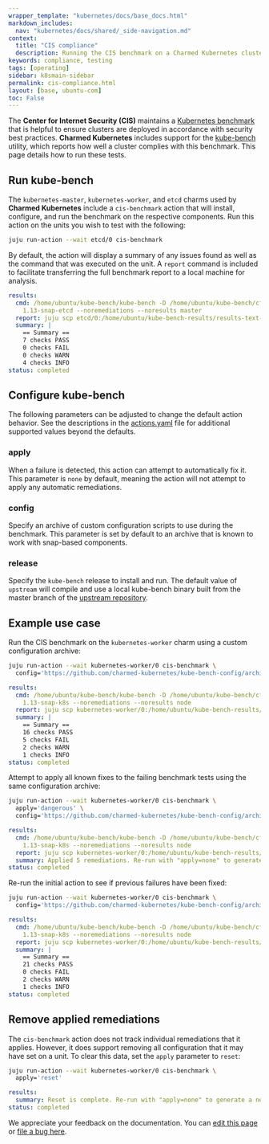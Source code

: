 ```yaml
---
wrapper_template: "kubernetes/docs/base_docs.html"
markdown_includes:
  nav: "kubernetes/docs/shared/_side-navigation.md"
context:
  title: "CIS compliance"
  description: Running the CIS benchmark on a Charmed Kubernetes cluster
keywords: compliance, testing
tags: [operating]
sidebar: k8smain-sidebar
permalink: cis-compliance.html
layout: [base, ubuntu-com]
toc: False
---
```


The **Center for Internet Security (CIS)** maintains a
[Kubernetes benchmark][cis-benchmark] that is helpful to ensure clusters are
deployed in accordance with security best practices. **Charmed Kubernetes**
includes support for the [kube-bench][] utility, which reports how well a
cluster complies with this benchmark. This page details how to run these
tests.

## Run kube-bench

The `kubernetes-master`, `kubernetes-worker`, and `etcd` charms used by
**Charmed Kubernetes** include a `cis-benchmark` action that will install,
configure, and run the benchmark on the respective components. Run this
action on the units you wish to test with the following:

```bash
juju run-action --wait etcd/0 cis-benchmark
```

By default, the action will display a summary of any issues found as well as
the command that was executed on the unit. A `report` command is included
to facilitate transferring the full benchmark report to a local machine for
analysis.

```yaml
results:
  cmd: /home/ubuntu/kube-bench/kube-bench -D /home/ubuntu/kube-bench/cfg --version
    1.13-snap-etcd --noremediations --noresults master
  report: juju scp etcd/0:/home/ubuntu/kube-bench-results/results-text-49681_7h .
  summary: |
    == Summary ==
    7 checks PASS
    0 checks FAIL
    0 checks WARN
    4 checks INFO
status: completed
```

## Configure kube-bench

The following parameters can be adjusted to change the default action behavior.
See the descriptions in the [actions.yaml][layer-cis-benchmark-config] file for
additional supported values beyond the defaults.

### apply

When a failure is detected, this action can attempt to automatically fix it.
This parameter is `none` by default, meaning the action will not attempt to
apply any automatic remediations.

### config

Specify an archive of custom configuration scripts to use during the benchmark.
This parameter is set by default to an archive that is known to work with
snap-based components.

### release

Specify the `kube-bench` release to install and run. The default value of
`upstream` will compile and use a local kube-bench binary built from the master
branch of the [upstream repository][kube-bench].

## Example use case

Run the CIS benchmark on the `kubernetes-worker` charm using a custom
configuration archive:

```bash
juju run-action --wait kubernetes-worker/0 cis-benchmark \
  config='https://github.com/charmed-kubernetes/kube-bench-config/archive/master.zip'
```

```yaml
results:
  cmd: /home/ubuntu/kube-bench/kube-bench -D /home/ubuntu/kube-bench/cfg --version
    1.13-snap-k8s --noremediations --noresults node
  report: juju scp kubernetes-worker/0:/home/ubuntu/kube-bench-results/results-text-8c71ktcn .
  summary: |
    == Summary ==
    16 checks PASS
    5 checks FAIL
    2 checks WARN
    1 checks INFO
status: completed
```

Attempt to apply all known fixes to the failing benchmark tests using the same
configuration archive:

```bash
juju run-action --wait kubernetes-worker/0 cis-benchmark \
  apply='dangerous' \
  config='https://github.com/charmed-kubernetes/kube-bench-config/archive/master.zip'
```

```yaml
results:
  cmd: /home/ubuntu/kube-bench/kube-bench -D /home/ubuntu/kube-bench/cfg --version
    1.13-snap-k8s --noremediations --noresults node
  report: juju scp kubernetes-worker/0:/home/ubuntu/kube-bench-results/results-json-7b3g6jdg .
  summary: Applied 5 remediations. Re-run with "apply=none" to generate a new report.
status: completed
```

Re-run the initial action to see if previous failures have been fixed:

```bash
juju run-action --wait kubernetes-worker/0 cis-benchmark \
  config='https://github.com/charmed-kubernetes/kube-bench-config/archive/master.zip'
```

```yaml
results:
  cmd: /home/ubuntu/kube-bench/kube-bench -D /home/ubuntu/kube-bench/cfg --version
    1.13-snap-k8s --noremediations --noresults node
  report: juju scp kubernetes-worker/0:/home/ubuntu/kube-bench-results/results-text-m72vicwe .
  summary: |
    == Summary ==
    21 checks PASS
    0 checks FAIL
    2 checks WARN
    1 checks INFO
status: completed
```

## Remove applied remediations

The `cis-benchmark` action does not track individual remediations that it
applies. However, it does support removing all configuration that it may have
set on a unit. To clear this data, set the `apply` parameter to `reset`:

```bash
juju run-action --wait kubernetes-worker/0 cis-benchmark \
  apply='reset'
```

```yaml
results:
  summary: Reset is complete. Re-run with "apply=none" to generate a new report.
status: completed
```

<!-- LINKS -->

[cis-benchmark]: https://www.cisecurity.org/benchmark/kubernetes/
[kube-bench]: https://github.com/aquasecurity/kube-bench
[layer-cis-benchmark-config]: https://raw.githubusercontent.com/charmed-kubernetes/layer-cis-benchmark/master/actions.yaml

<!-- FEEDBACK -->
<div class="p-notification--information">
  <p class="p-notification__response">
    We appreciate your feedback on the documentation. You can
    <a href="https://github.com/charmed-kubernetes/kubernetes-docs/edit/master/pages/k8s/cis-compliance.md" class="p-notification__action">edit this page</a> 
    or
    <a href="https://github.com/charmed-kubernetes/kubernetes-docs/issues/new" class="p-notification__action">file a bug here</a>.
  </p>
</div>
